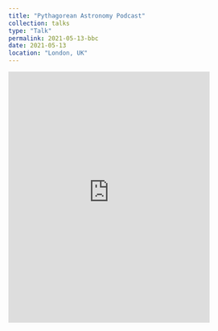 ```yaml
---
title: "Pythagorean Astronomy Podcast"
collection: talks
type: "Talk"
permalink: 2021-05-13-bbc
date: 2021-05-13
location: "London, UK"
---
```


<div markdown="0">
	<iframe width="400" height="500" frameborder="0" src="https://www.bbc.co.uk/news/av-embeds/57099787"></iframe>
</div>

<!--This is a description of your talk, which is a markdown files that can be all markdown-ified like any other post. Yay markdown!
[![IMAGE ALT TEXT](http://img.youtube.com/vi/zL3JUnO7GwY/0.jpg)](http://www.youtube.com/watch?v=zL3JUnO7GwY "Cosmic Cast: Linking meteorites to potential asteroid parent bodies")-->
